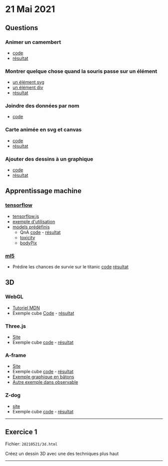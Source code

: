 # 21 Mai 2021

## Questions

### Animer un camembert

* [code](https://github.com/idris-maps/heig-datavis-2021/blob/master/modules/anim-camembert/src/Camembert.svelte)
* [résultat](http://heig-datavis-2021.surge.sh/anim-camembert/)

### Montrer quelque chose quand la souris passe sur un élément

* [un élément svg](https://github.com/idris-maps/heig-datavis-2021/blob/master/modules/d3-hover/src/svg.js)
* [un élément div](https://github.com/idris-maps/heig-datavis-2021/blob/master/modules/d3-hover/src/div.js) 
* [résultat](http://heig-datavis-2021.surge.sh/d3-hover/)

### Joindre des données par nom

* [code](https://github.com/idris-maps/heig-datavis-2021/tree/master/modules/joindre-pays)

### Carte animée en svg et canvas

* [code](https://github.com/idris-maps/heig-datavis-2021/tree/master/modules/carte-animee)
* [résultat](http://heig-datavis-2021.surge.sh/carte-animee/)

### Ajouter des dessins à un graphique

* [code](https://github.com/idris-maps/heig-datavis-2021/tree/master/modules/svg-dans-graph)
* [résultat](http://heig-datavis-2021.surge.sh/svg-dans-graph/)

## Apprentissage machine

### [tensorflow](https://www.tensorflow.org/)

* [tensorflow.js](https://www.tensorflow.org/js)
* [exemple d'utilisation](https://observablehq.com/@idris-maps/apprentissage-automatique)
* [models prédéfinis](https://www.tensorflow.org/js/models)
  - QnA [code](https://github.com/idris-maps/heig-datavis-2021/blob/master/20210521/qna.html) - [résultat](http://heig-datavis-2021.surge.sh/qna/)
  - [toxicity](https://github.com/tensorflow/tfjs-models/tree/master/toxicity)
  - [bodyPix](https://github.com/tensorflow/tfjs-models/tree/master/body-pix#try-the-live-demo-here)

### [ml5](https://ml5js.org/)

* Prédire les chances de survie sur le titanic [code](https://github.com/idris-maps/heig-datavis-2021/blob/master/modules/titanic/src/index.js) [résultat](http://heig-datavis-2021.surge.sh/titanic/)

## 3D

### WebGL

* [Tutoriel MDN](https://developer.mozilla.org/en-US/docs/Web/API/WebGL_API/Tutorial/Creating_3D_objects_using_WebGL)
* Exemple cube [Code](https://github.com/mdn/webgl-examples/blob/gh-pages/tutorial/sample5/webgl-demo.js) - [résultat](https://mdn.github.io/webgl-examples/tutorial/sample5/)

### Three.js

* [Site](https://threejs.org/)
* Exemple cube [code](https://github.com/idris-maps/heig-datavis-2021/blob/master/20210521/three.html) - [résultat](http://heig-datavis-2021.surge.sh/three/)

### A-frame

* [Site](https://aframe.io/)
* Exemple cube [code](https://github.com/idris-maps/heig-datavis-2019/blob/master/20190510-3d/exemples/aframe.html) - [résultat](https://heig-datavis-2021.surge.sh/a-frame/)
* [Exemple graphique en bâtons](https://observablehq.com/@idris-maps/a-frame)
* [Autre exemple dans observable](https://observablehq.com/@idris-maps/a-frame/2)

### Z-dog

* [site](https://zzz.dog)
* Exemple cube [code](https://github.com/idris-maps/heig-datavis-2019/blob/master/20190510-3d/exemples/zdog.html) - [résultat](https://heig-datavis-2021.surge.sh/z-dog/)


---

## Exercice 1

Fichier: `20210521/3d.html`

Créez un dessin 3D avec une des techniques plus haut

---

